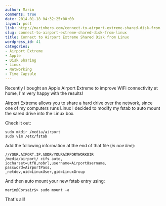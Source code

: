 ```yaml
---
author: Marin
comments: true
date: 2014-01-18 04:32:25+00:00
layout: post
link: http://marinhero.com/connect-to-airport-extreme-shared-disk-from-linux/
slug: connect-to-airport-extreme-shared-disk-from-linux
title: Connect to Airport Extreme Shared Disk from Linux
wordpress_id: 41
categories:
- Airport Extreme
- Apple
- Disk Sharing
- Linux
- Networking
- Time Capsule
---
```


Recently I bought an Apple Airport Extreme to improve WiFi connectivity at home, I'm very happy with the results!

Airport Extreme allows you to share a hard drive over the network, since one of my computers runs Linux I decided to modify my fstab to auto mount the sared drive into the Linux box.

Check it out:

    
    sudo mkdir /media/airport
    sudo vim /etc/fstab


Add the following information at the end of that file (_in one line_):
    
    //YOUR.AIPORT.IP.ADDR/YOURAIRPORTWORKDIR 
    /media/airport/ cifs auto,
    iocharset=utf8,nobrl,username=AirportUsername,
    password=AirportPass,
    _netdev,uid=LinuxUser,gid=LinuxGroup

And then auto mount your new fstab entry using:

    marin@Corsair$> sudo mount -a

That's all!
